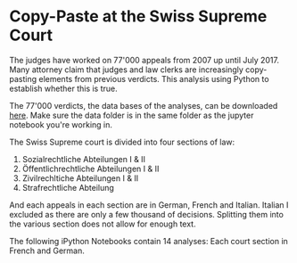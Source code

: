 # Copy-Paste at the Swiss Supreme Court

The judges have worked on 77'000 appeals from 2007 up until
July 2017. Many attorney claim that judges and law clerks are increasingly
copy-pasting elements from previous verdicts. This analysis using Python
to establish whether this is true.

The 77'000 verdicts, the data bases of the analyses, can be downloaded
[here](https://dl.dropboxusercontent.com/u/61999762/txt_files.zip). Make sure
the data folder is in the same folder as the jupyter notebook you're working in.

The Swiss Supreme court is divided into four sections of law:
1. Sozialrechtliche Abteilungen I & II
2. Öffentlichrechtliche Abteilungen I & II
3. Zivilrechltiche Abteilungen I & II
4. Strafrechtliche Abteilung

And each appeals in each section are in German, French and Italian. Italian
I excluded as there are only a few thousand of decisions. Splitting them into
the various section does not allow for enough text.

The following iPython Notebooks contain 14 analyses: Each court section in
French and German.
